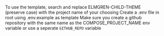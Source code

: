 To use the template, search and replace ELMGREN-CHILD-THEME (preserve case) with the project name of your choosing
Create a .env file in root using .env.example as template
Make sure you create a github repository with the same name as the COMPOSE_PROJECT_NAME env variable or use a seperate `GITHUB_REPO` variable